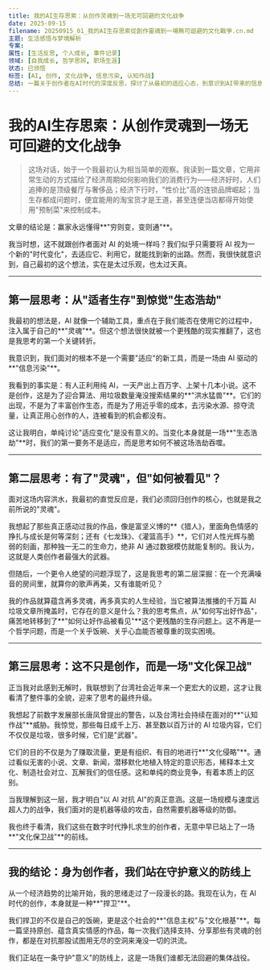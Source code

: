 ```yaml
---
title: 我的AI生存思索：从创作灵魂到一场无可回避的文化战争
date: 2025-09-15
filename: 20250915_01_我的AI生存思索從創作靈魂到一場無可迴避的文化戰爭.cn.md
主题: 生活感悟与梦境解析
专案: 
属性: [生活反思, 个人成长, 事件记录]
领域: [自我成长, 哲学思辨, 职场生涯]
状态: 已领悟
标签: [AI, 创作, 文化战争, 信息污染, 认知作战]
总结: 一篇关于创作者在AI时代的深度反思，探讨了从最初的适应心态，到意识到AI带来的信息污染，最终将其视为一场文化保卫战的思维转变过程。
---
```


# 我的AI生存思索：从创作灵魂到一场无可回避的文化战争

> 这场对话，始于一个我最初认为相当简单的观察。我读到一篇文章，它用非常生动的方式描绘了经济周期如何影响我们的消费行为——经济好时，人们追捧的是顶级餐厅与奢侈品；经济下行时，"性价比"高的连锁品牌崛起；当生存都成问题时，便宜能用的淘宝货才是王道，甚至连便当店都得开始使用"预制菜"来控制成本。

文章的结论是：赢家永远懂得**"穷则变，变则通"**。

我当时想，这不就跟创作者面对 AI 的处境一样吗？我们似乎只需要将 AI 视为一个新的"时代变化"，去适应它、利用它，就能找到新的出路。然而，我很快就意识到，自己最初的这个想法，实在是太过乐观，也太过天真。

---

## 第一层思考：从"适者生存"到惊觉"生态浩劫"

我最初的想法是，AI 就像一个辅助工具，重点在于我们能否在使用它的过程中，注入属于自己的**"灵魂"**。但这个想法很快就被一个更残酷的现实推翻了，这也是我思考的第一个关键转折。

我意识到，我们面对的根本不是一个需要"适应"的新工具，而是一场由 AI 驱动的**"信息污染"**。

我看到的事实是：有人正利用纯 AI，一天产出上百万字、上架十几本小说。这不是创作，这是为了迎合算法、用垃圾数量淹没搜索结果的**"洪水猛兽"**。它们的出现，不是为了丰富创作生态，而是为了用近乎零的成本，去污染水源、掠夺流量，让真正用心创作的人，连被看到的机会都没有。

这让我明白，单纯讨论"适应变化"是没有意义的。当变化本身就是一场**"生态浩劫"**时，我们的第一要务不是适应，而是思考如何不被这场浩劫吞噬。

---

## 第二层思考：有了"灵魂"，但"如何被看见"？

面对这场内容洪水，我最初的直觉反应是，我们必须回归创作的核心，也就是我之前所说的"灵魂"。

我想起了那些真正感动过我的作品，像是富坚义博的**《猎人》，里面角色情感的挣扎与成长是何等深刻；还有《七龙珠》、《灌篮高手》**，它们对人性光辉与脆弱的刻画，那种独一无二的生命力，绝非 AI 通过数据模仿就能复制的。我认为，这就是人类创作者最强大的武器。

但随后，一个更令人绝望的问题浮现了，这是我思考的第二层深掘：在一个充满噪音的房间里，就算你的歌声再美，又有谁能听见？

我的作品就算蕴含再多灵魂，再多真实的人生经验，当它被算法推播的千万篇 AI 垃圾文章所掩盖时，它存在的意义是什么？我的思考焦点，从"如何写出好作品"，痛苦地转移到了**"如何让好作品被看见"**这个更残酷的生存问题上。这不再是一个哲学问题，而是一个关乎饭碗、关乎心血能否被尊重的现实困境。

---

## 第三层思考：这不只是创作，而是一场"文化保卫战"

正当我对此感到无解时，我联想到了台湾社会近年来一个更宏大的议题，这才让我看清了整件事的全貌，迎来了思考的最终升级。

我想起了前数字发展部长唐凤曾提出的警告，以及台湾社会持续在面对的**"认知作战"**威胁。我惊觉，那些每日成千上万、甚至数以百万计的 AI 垃圾内容，它们不仅仅是垃圾，很多时候，它们是"武器"。

它们的目的不仅是为了赚取流量，更是有组织、有目的地进行**"文化侵略"**。通过看似无害的小说、文章、新闻，潜移默化地植入特定的意识形态，稀释本土文化、制造社会对立、瓦解我们的信任感。这和单纯的商业竞争，有着本质上的区别。

当我理解到这一层，我才明白"以 AI 对抗 AI"的真正意涵。这是一场规模与速度远超人力的战争，我们面对的是机器等级的攻击，自然需要机器等级的防御。

我也终于看清，我们这些在数字时代挣扎求生的创作者，无意中早已站上了一场**"文化保卫战"**的前线。

---

## 我的结论：身为创作者，我们站在守护意义的防线上

从一个经济趋势的比喻开始，我的思绪走过了一段漫长的路。我现在认为，在 AI 时代的创作，本身就是一种**"捍卫"**。

我们捍卫的不仅是自己的饭碗，更是这个社会的**"信息主权"与"文化根基"**。每一篇坚持原创、蕴含真实情感的作品，每一次我们选择支持、分享那些有灵魂的创作，都是在对抗那股试图用无尽的空洞来淹没一切的洪流。

我们正站在一条守护"意义"的防线上，这是一场我们谁都无法回避的集体战役。